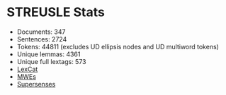STREUSLE Stats
==============

* Documents:           347
* Sentences:           2724
* Tokens:              44811 (excludes UD ellipsis nodes and UD multiword tokens)
* Unique lemmas:       4361
* Unique full lextags: 573
* [LexCat](LEXCAT.txt)
* [MWEs](MWES.txt)
* [Supersenses](SUPERSENSES.txt)
